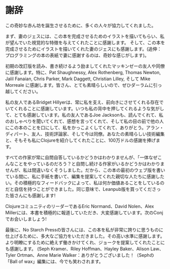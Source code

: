 

# 謝辞

この奇妙な赤ん坊を誕生させるために、多くの人々が協力してくれました。

まず、妻のジェスには、この本を完成させるためのイラストを描いてもらい、私が望んでいた視覚的な特徴を与えてくれたことに感謝します。 そして、この本を完成させるためにイラストを描いてくれた妻のジェスにも感謝します。(追伸：プログラミングの本の表紙で妻に感謝するのは、奇妙な感じがします)。

初期の改訂版を読み、書き続けるよう励ましてくれたマッキンゼーの友人や同僚に感謝します。特に、Pat Shaughnessy, Alex Rothenberg, Thomas Newton, Jalil Fanaian, Chris Parker, Mark Daggett, Christian Lilley, そして Mike Morreale に感謝します。皆さん、とても素晴らしいので、ぜひダーラムに引っ越してください。

私の友人であるBridget Hillyerは、常に私を支え、前向きにさせてくれる存在でいてくれることに感謝しています。いつも私の背中を押してくれるような気がして、とても感謝しています。私の友人であるJoe Jacksonも、読んでくれて、私のおしゃべりを聞いてくれて、感想を言ってくれて、そして私の目の前で他の人にこの本のことを口にして、私をかっこよくしてくれて、ありがとう。アラン・ディパート、友人、技術評論家、そして今は同僚。あなたの素晴らしい技術編集と、そもそも私にClojureを紹介してくれたことに、100万ドルの感謝を捧げます。

すべての作家が常に自問自答しているかどうかはわかりませんが、「一体なぜこんなことをやっているのだろう？と自問し続ける作家がいるかどうかはわかりませんが、私は間違いなくそうしました。だから、この本の最初のウェブ版を書いている間に、私に手紙を書いて、編集を提案してくれた親切な人たちに感謝したい。その積極的なフィードバックによって、私は何か価値あることをしているのだと自信を持つことができました。同じ意味で、Leanpub版を買ってくださった皆さんにも感謝します!

ClojureコミュニティのリーダーであるEric Normand、David Nolen、Alex Millerには、本書を積極的に報道していただき、大変感謝しています。次のConjでお会いしましょう!

最後に、No Starch Pressの皆さんには、この本を私が非常に誇りに思うものに仕上げるために、多大なご協力をいただきました。その高い水準に感謝します。より明瞭にするために絶えず働きかけてくれ、ジョークを提案してくれたことにも感謝します。 (Seph Kramer、Riley Hoffman、Hayley Baker、Alison Law、Tyler Ortman、Anne Marie Walker：ありがとうございました！（Sephの「Ball of wax」編集には、今でも笑わされます。


